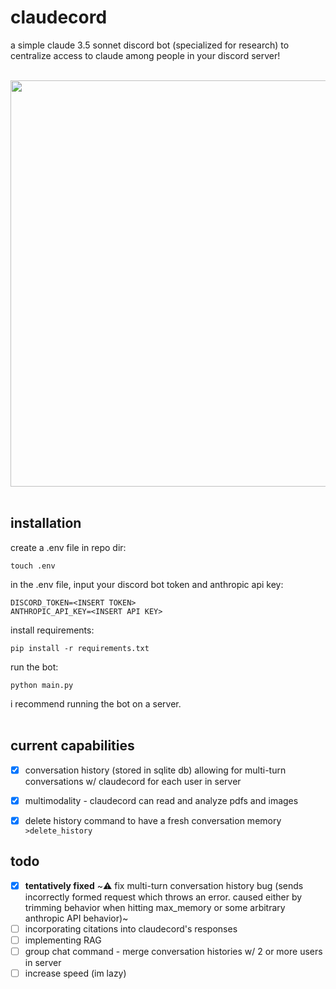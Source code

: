 # claudecord

a simple claude 3.5 sonnet discord bot (specialized for research) to centralize access to claude among people in your discord server!
<br>
<br>
<div align="center">
  <img src="https://github.com/0xm00n/claudecord/assets/71098497/6af71484-ab86-42eb-b53c-15bce9a40d08" width="650">
</div>
<br>

## installation
create a .env file in repo dir:<br>
```
touch .env
```
in the .env file, input your discord bot token and anthropic api key:<br>
```
DISCORD_TOKEN=<INSERT TOKEN>
ANTHROPIC_API_KEY=<INSERT API KEY>
```
install requirements:<br>
```
pip install -r requirements.txt
```
run the bot:<br>
```
python main.py
```
i recommend running the bot on a server.
<br>
<br>

## current capabilities

- [X] conversation history (stored in sqlite db) allowing for multi-turn conversations w/ claudecord for each user in server
- [X] multimodality - claudecord can read and analyze pdfs and images 
- [X] delete history command to have a fresh conversation memory `>delete_history`


## todo
- [x] **tentatively fixed** ~⚠️ fix multi-turn conversation history bug (sends incorrectly formed request which throws an error. caused either by trimming behavior when hitting max_memory or some arbitrary anthropic API behavior)~
- [ ] incorporating citations into claudecord's responses 
- [ ] implementing RAG
- [ ] group chat command - merge conversation histories w/ 2 or more users in server
- [ ] increase speed (im lazy)
